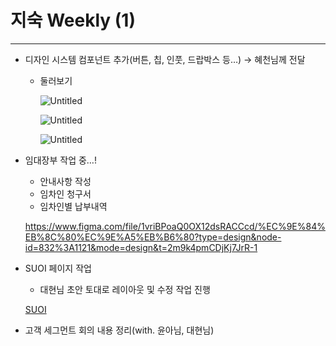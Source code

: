 # 지숙 Weekly (1)

---

- 디자인 시스템 컴포넌트 추가(버튼, 칩, 인풋, 드랍박스 등…) → 혜천님께 전달
    - 둘러보기
        
        [](https://www.figma.com/file/zX4aVIXHh64CdgM64MoKQ9/[공장장닷컴]-디자인-시스템_라이브러리?type=design&node-id=4:7024&mode=design&t=Yy0952HJl4wOTG1w-1)
        
        ![Untitled](Untitled%205.png)
        
        ![Untitled](Untitled%206.png)
        
        ![Untitled](Untitled%207.png)
        
- 임대장부 작업 중…!
    - 안내사항 작성
    - 임차인 청구서
    - 임차인별 납부내역
    
    https://www.figma.com/file/1vriBPoaQ0OX12dsRACCcd/%EC%9E%84%EB%8C%80%EC%9E%A5%EB%B6%80?type=design&node-id=832%3A1121&mode=design&t=2m9k4pmCDjKj7JrR-1
    
- SUOI 페이지 작업
    - 대현님 초안 토대로 레이아웃 및 수정 작업 진행
    
    [SUOI](https://noahpan27702.imweb.me/?redirect=no&_gl=1*d5c11h*_ga*OTgwNDcwMTc0LjE3MTA3MzkwNDk.*_ga_HP37L08LP3*MTcxNTY1ODc4MS4zLjEuMTcxNTY1ODgxNS4yNi4wLjA.&_ga=2.86082968.1809988919.1715658781-980470174.1710739049)
    
- 고객 세그먼트 회의 내용 정리(with. 윤아님, 대현님)
